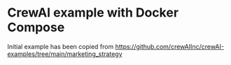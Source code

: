 # CrewAI example with Docker Compose

Initial example has been copied from https://github.com/crewAIInc/crewAI-examples/tree/main/marketing_strategy
